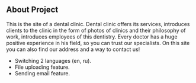 

## About Project

This is the site of a dental clinic. Dental clinic offers its services, introduces clients to the clinic in the form of photos of clinics and their philosophy of work, introduces employees of this dentistry. Every doctor has a huge positive experience in his field, so you can trust our specialists. On this site you can also find our address and a way to contact us!
- Switching 2 languages (en, ru).
- File uploading feature.
- Sending email feature.
